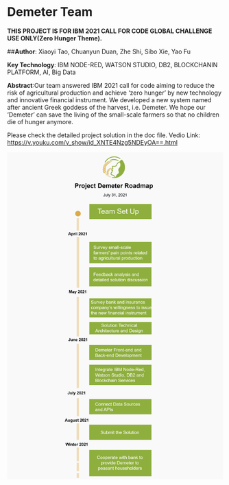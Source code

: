 
# Demeter Team

**THIS PROJECT IS FOR IBM 2021 CALL FOR CODE GLOBAL CHALLENGE USE ONLY(Zero Hunger Theme).**

##**Author**:
Xiaoyi Tao, Chuanyun Duan, Zhe Shi, Sibo Xie, Yao Fu

**Key Technology**: IBM NODE-RED, WATSON STUDIO, DB2, BLOCKCHANIN PLATFORM, AI, Big Data

**Abstract**:Our team answered IBM 2021 call for code aiming to reduce the risk of agricultural production and achieve ‘zero hunger’ by new technology and innovative financial instrument. We developed a new system named after ancient Greek goddess of the harvest, i.e. Demeter. We hope our ‘Demeter’ can save the living of the small-scale farmers so that no children die of hunger anymore. 

Please check the detailed project solution in the doc file. 
Vedio Link: https://v.youku.com/v_show/id_XNTE4Nzg5NDEyOA==.html

![ROADMAP](https://github.com/zheshi123/Demeter/blob/main/Docs/Roadmap.jpg)
